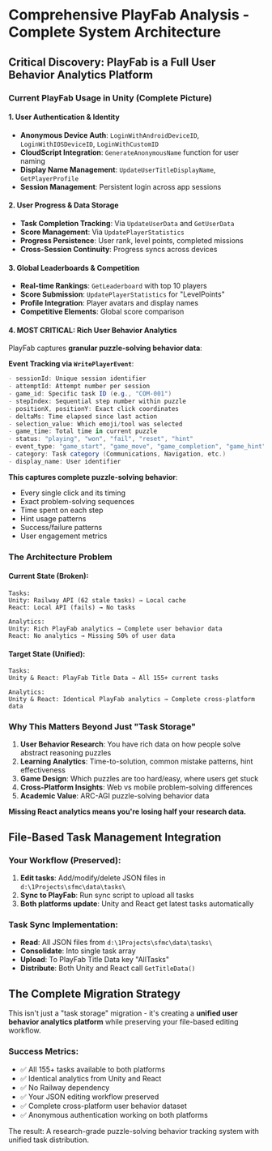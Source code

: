 # Comprehensive PlayFab Analysis - Complete System Architecture

## Critical Discovery: PlayFab is a Full User Behavior Analytics Platform

### Current PlayFab Usage in Unity (Complete Picture)

#### 1. User Authentication & Identity
- **Anonymous Device Auth**: `LoginWithAndroidDeviceID`, `LoginWithIOSDeviceID`, `LoginWithCustomID`
- **CloudScript Integration**: `GenerateAnonymousName` function for user naming
- **Display Name Management**: `UpdateUserTitleDisplayName`, `GetPlayerProfile`
- **Session Management**: Persistent login across app sessions

#### 2. User Progress & Data Storage
- **Task Completion Tracking**: Via `UpdateUserData` and `GetUserData`
- **Score Management**: Via `UpdatePlayerStatistics` 
- **Progress Persistence**: User rank, level points, completed missions
- **Cross-Session Continuity**: Progress syncs across devices

#### 3. Global Leaderboards & Competition
- **Real-time Rankings**: `GetLeaderboard` with top 10 players
- **Score Submission**: `UpdatePlayerStatistics` for "LevelPoints" 
- **Profile Integration**: Player avatars and display names
- **Competitive Elements**: Global score comparison

#### 4. **MOST CRITICAL**: Rich User Behavior Analytics
PlayFab captures **granular puzzle-solving behavior data**:

**Event Tracking via `WritePlayerEvent`**:
```csharp
- sessionId: Unique session identifier
- attemptId: Attempt number per session
- game_id: Specific task ID (e.g., "COM-001")
- stepIndex: Sequential step number within puzzle
- positionX, positionY: Exact click coordinates
- deltaMs: Time elapsed since last action
- selection_value: Which emoji/tool was selected
- game_time: Total time in current puzzle
- status: "playing", "won", "fail", "reset", "hint"
- event_type: "game_start", "game_move", "game_completion", "game_hint", "game_reset"
- category: Task category (Communications, Navigation, etc.)
- display_name: User identifier
```

**This captures complete puzzle-solving behavior**:
- Every single click and its timing
- Exact problem-solving sequences
- Time spent on each step
- Hint usage patterns
- Success/failure patterns
- User engagement metrics

### The Architecture Problem

#### Current State (Broken):
```
Tasks:
Unity: Railway API (62 stale tasks) → Local cache
React: Local API (fails) → No tasks

Analytics:
Unity: Rich PlayFab analytics → Complete user behavior data
React: No analytics → Missing 50% of user data
```

#### Target State (Unified):
```
Tasks:
Unity & React: PlayFab Title Data → All 155+ current tasks

Analytics:
Unity & React: Identical PlayFab analytics → Complete cross-platform data
```

### Why This Matters Beyond Just "Task Storage"

1. **User Behavior Research**: You have rich data on how people solve abstract reasoning puzzles
2. **Learning Analytics**: Time-to-solution, common mistake patterns, hint effectiveness
3. **Game Design**: Which puzzles are too hard/easy, where users get stuck
4. **Cross-Platform Insights**: Web vs mobile problem-solving differences
5. **Academic Value**: ARC-AGI puzzle-solving behavior data

**Missing React analytics means you're losing half your research data.**

## File-Based Task Management Integration

### Your Workflow (Preserved):
1. **Edit tasks**: Add/modify/delete JSON files in `d:\1Projects\sfmc\data\tasks\`
2. **Sync to PlayFab**: Run sync script to upload all tasks
3. **Both platforms update**: Unity and React get latest tasks automatically

### Task Sync Implementation:
- **Read**: All JSON files from `d:\1Projects\sfmc\data\tasks\`
- **Consolidate**: Into single task array
- **Upload**: To PlayFab Title Data key "AllTasks" 
- **Distribute**: Both Unity and React call `GetTitleData()`

## The Complete Migration Strategy

This isn't just a "task storage" migration - it's creating a **unified user behavior analytics platform** while preserving your file-based editing workflow.

### Success Metrics:
- ✅ All 155+ tasks available to both platforms
- ✅ Identical analytics from Unity and React
- ✅ No Railway dependency
- ✅ Your JSON editing workflow preserved
- ✅ Complete cross-platform user behavior dataset
- ✅ Anonymous authentication working on both platforms

The result: A research-grade puzzle-solving behavior tracking system with unified task distribution.